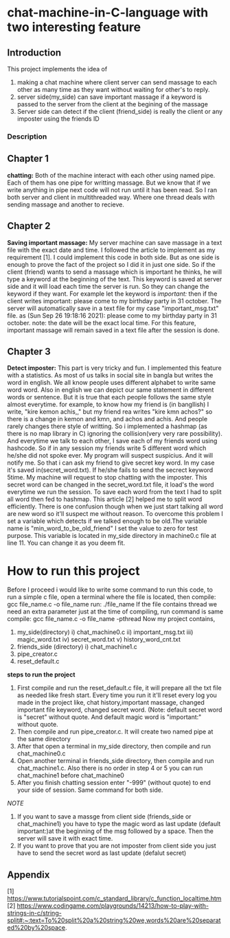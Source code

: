 # chat-machine-in-C-language with two interesting feature

## Introduction
This project implements the idea of <br>
  1) making a chat machine where client server can send massage to each other as many time as they want without waiting for other's to reply.
  2) server side(my_side) can save important massage if a keyword is passed to the server from the client at the begining of the massage
  3) Server side can detect if the client (friend_side) is really the client or any imposter using the friends ID</i>
### Description
## Chapter 1
  <b>chatting:</b> Both of the machine interact with each other using named pipe. Each of them has one pipe for writting massage. But we know that if we write anything in pipe next code will not run until it has been read. So I ran both server and client in multithreaded way. Where one thread deals with sending massage and another to recieve.
## Chapter 2
  <b>Saving important massage:</b> My server machine can save massage in a text file with the exact date and time. I followed the article to implement as my requirement [1]. I could implement this code in both side. But as one side is enough to prove the fact of the project so I did it in just one side. So if the client (friend) wants to send a massage which is important he thinks, he will type a keyword at the beginning of the text. This keyword is saved at server side and it will load each time the server is run. So they can change the keyword if they want. For example let the keyword is <em>important:</em> then if the client writes
  important: please come to my birthday party in 31 october.
  The server will automatically save in a text file for my case "important_msg.txt" file. as
  (Sun Sep 26 19:18:16 2021): please come to my birthday party in 31 october.
  note: the date will be the exact local time.
  For this feature, important massage will remain saved in a text file after the session is done.
## Chapter 3
  <b>Detect imposter:</b> This part is very tricky and fun. I implemented this feature with a statistics. As most of us talks in social site in bangla but writes the word in english. We all know people uses different alphabet to write same word word. Also in english we can depict our same statement in different words or sentence. But it is true that each people follows the same style almost everytime. for example, to know how my friend is (in bangllish) I write, "kire kemon achis,," but my friend rea writes "kire kmn achos?" so there is a change in kemon and kmn, and achos and achis. And people rarely changes there style of writting.
  So i implemented a hashmap (as there is no map library in C) ignoring the collision(very very rare possibility). And everytime we talk to each other, I save each of my friends word using hashcode. So if in any session my friends write 5 different word which he/she did not spoke ever. My program will suspect suspicius. And it will notify me. So that i can ask my friend to give secret key word. In my case it's saved in(secret_word.txt). If he/she fails to send the secrect keyword 5time. My machine will request to stop chatting with the imposter. This secret word can be changed in the secret_word.txt file, it load's the word everytime we run the session. To save each word from the text I had to split all word then fed to hashmap. This article [2] helped me to split word efficiently.
There is one confusion though when we just start talking all word are new word so it'll suspect me without reason. To overcome this problem I set a variable which detects if we talked enough to be old.The variable name is "min_word_to_be_old_friend" I set the value to zero for test purpose.  This variable is located in my_side directory in machine0.c file at line 11. You can change it as you deem fit.


# How to run this project
Before I proceed i would like to write some command to run this code, 
to run a simple c file, open a terminal where the file is located, then
compile: gcc file_name.c -o file_name
run: ./file_name
If the file contains thread we need an extra parameter just at the time of compiling, run command is same
compile: gcc file_name.c -o file_name -pthread
Now my project contains, 
1) my_side(directory)
    i) chat_machine0.c
    ii) important_msg.txt
    iii) magic_word.txt
    iv) secret_word.txt
    v) history_word_cnt.txt
2) friends_side (directory)
    i) chat_machine1.c
3) pipe_creator.c
4) reset_default.c

<strong>steps to run the project</strong>
1) First compile and run the reset_default.c file, it will prepare all the txt file as needed like fresh start. Every time you run it it'll reset every log you made in the project like, chat history,important massage, changed important file keyword, changed secret word. (Note: default secret word is "secret" without quote. And default magic word is "important:" without quote.
3) Then compile and run pipe_creator.c. It will create two named pipe at the same directory
4) After that open a terminal in my_side directory, then compile and run chat_machine0.c
5) Open another terminal in friends_side directory, then compile and run chat_machine1.c. Also there is no order in step 4 or 5 you can run chat_machine1 before chat_machine0
6) After you finish chatting session enter "-999" (without quote) to end your side of session. Same command for both side.

*NOTE* 
1) If you want to save a massge from client side (friends_side or chat_machine1) you have to type the magic word as last update (default important:)at the beginning of the msg followed by a space. Then the server will save it with exact time.
2) If you want to prove that you are not imposter from client side you just have to send the secret word as last update (defalut secret)

## Appendix
[1] https://www.tutorialspoint.com/c_standard_library/c_function_localtime.htm <br>
[2] https://www.codingame.com/playgrounds/14213/how-to-play-with-strings-in-c/string-split#:~:text=To%20split%20a%20string%20we,words%20are%20separated%20by%20space.

